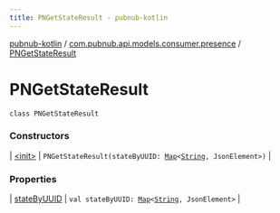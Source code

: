 ```yaml
---
title: PNGetStateResult - pubnub-kotlin
---
```


[pubnub-kotlin](../../index.html) / [com.pubnub.api.models.consumer.presence](../index.html) / [PNGetStateResult](./index.html)

# PNGetStateResult

`class PNGetStateResult`

### Constructors

| [&lt;init&gt;](-init-.html) | `PNGetStateResult(stateByUUID: `[`Map`](https://kotlinlang.org/api/latest/jvm/stdlib/kotlin.collections/-map/index.html)`<`[`String`](https://kotlinlang.org/api/latest/jvm/stdlib/kotlin/-string/index.html)`, JsonElement>)` |

### Properties

| [stateByUUID](state-by-u-u-i-d.html) | `val stateByUUID: `[`Map`](https://kotlinlang.org/api/latest/jvm/stdlib/kotlin.collections/-map/index.html)`<`[`String`](https://kotlinlang.org/api/latest/jvm/stdlib/kotlin/-string/index.html)`, JsonElement>` |

